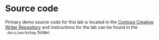 # Source code

Primary demo source code for this lab is located in the [Contoso Creative Writer Repository](https://github.com/Azure-Samples/contoso-creative-writer) and instructions for the lab can be found in the `.docs/workshop` folder.
